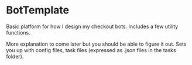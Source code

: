 # BotTemplate
Basic platform for how I design my checkout bots. Includes a few utility functions.

More explanation to come later but you should be able to figure it out. Sets you up with config files, task files
(expressed as .json files in the tasks folder). 
